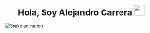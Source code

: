 <h1 align="center">Hola, Soy Alejandro Carrera 
<img src="https://media.giphy.com/media/hvRJCLFzcasrR4ia7z/giphy.gif" width="35"></h1>  

![Snake animation](https://github.com/acarrera6806/acarrera6806/blob/output/github-contribution-grid-snake.svg)

